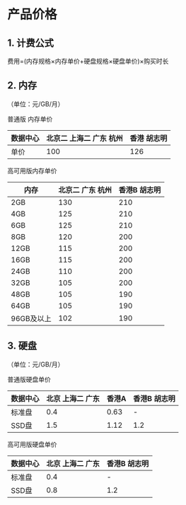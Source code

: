 # 产品价格



## 1. 计费公式

费用=(内存规格×内存单价+硬盘规格×硬盘单价)×购买时长

## 2. 内存

（单位：元/GB/月）

普通版 内存单价

| 数据中心 | 北京二 上海二 广东 杭州 | 香港 胡志明 |
| ---- | ---------- | --- |
| 单价   | 100        | 126 |

高可用版内存单价

| 内存      | 北京二 广东 杭州 | 香港B 胡志明 |
| ------- | ------ | --- |
| 2GB     | 130    | 210 |
| 4GB     | 125    | 210 |
| 6GB     | 125    | 210 |
| 8GB     | 120    | 200 |
| 12GB    | 115    | 200 |
| 16GB    | 115    | 200 |
| 24GB    | 110    | 200 |
| 32GB    | 105    | 200 |
| 48GB    | 105    | 190 |
| 64GB    | 105    | 190 |
| 96GB及以上 | 102    | 190 |

## 3. 硬盘

（单位：元/GB/月）

普通版硬盘单价

| 数据中心 | 北京 上海二 广东 | 香港A  | 香港B 胡志明|
| ---- | --------- | ---- | --- |
| 标准盘  | 0.4       | 0.63 | \-  |
| SSD盘 | 1.5       | 1.12 | 1.2 |

高可用版硬盘单价

| 数据中心 | 北京 上海二 广东 | 香港B 胡志明|
| ---- | --------- | --- |
| 标准盘  | 0.4       | \-  |
| SSD盘 | 0.8       | 1.2 |
